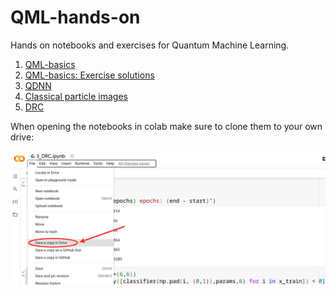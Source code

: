 # QML-hands-on
Hands on notebooks and exercises for Quantum Machine Learning.



1. [QML-basics](https://colab.research.google.com/drive/19rhlraaT_YxgvPuNtI6MQjydYtfMZima?usp=sharing)
2. [QML-basics: Exercise solutions](https://colab.research.google.com/drive/1VxXjTMt7abidloR73ec2IuPHEo6JJT60?usp=sharing)
3. [QDNN](https://colab.research.google.com/drive/1epdIdu6wZBJgBd-SW9kxoWSVSZBXkT9D?usp=sharing)
4. [Classical particle images](https://colab.research.google.com/drive/13Pfrs9_rylL1OFu5qJ9xLbWu2jejY5oD?usp=sharing)
5. [DRC](https://colab.research.google.com/drive/1xKiauBa0TT4CTRnEwkF3pdjW41eUAdcf?usp=sharing)

When opening the notebooks in colab make sure to clone them to your own drive:

![clone](assets/copynb2_e.png)
